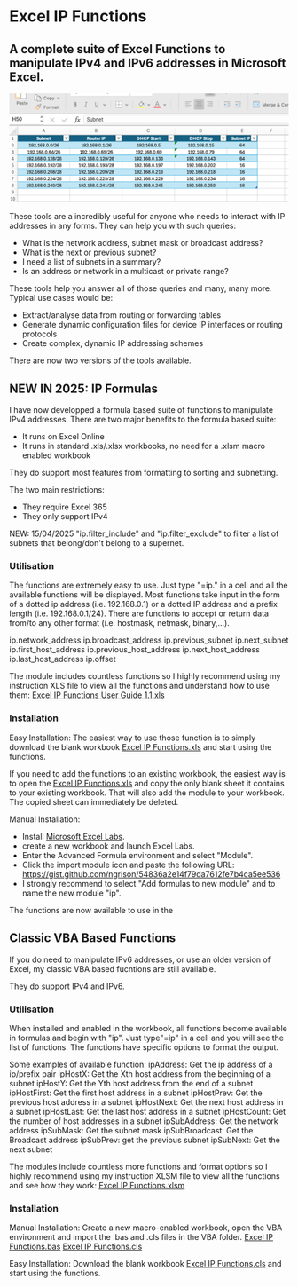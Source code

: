 # Excel IP Functions

## A complete suite of Excel Functions to manipulate IPv4 and IPv6 addresses in Microsoft Excel.

![Screenshot of an exceltable containing IP addressing information.](documentation/images/main_header.png)

These tools are a incredibly useful for anyone who needs to interact with IP addresses in any forms. They can help you with such queries:
- What is the network address, subnet mask or broadcast address?
- What is the next or previous subnet?
- I need a list of subnets in a summary?
- Is an address or network in a multicast or private range?

These tools help you answer all of those queries and many, many more. Typical use cases would be:
- Extract/analyse data from routing or forwarding tables
- Generate dynamic configuration files for device IP interfaces or routing protocols
- Create complex, dynamic IP addressing schemes

There are now two versions of the tools available.

## NEW IN 2025: IP Formulas

I have now developped a formula based suite of functions to manipulate IPv4 addresses.
There are two major benefits to the formula based suite:
- It runs on Excel Online
- It runs in standard .xls/.xlsx workbooks, no need for a .xlsm macro enabled workbook

They do support most features from formatting to sorting and subnetting.

The two main restrictions:
- They require Excel 365
- They only support IPv4

NEW: 15/04/2025 "ip.filter_include" and "ip.filter_exclude" to filter a list of subnets that belong/don't belong to a supernet.

### Utilisation

The functions are extremely easy to use. Just type "=ip." in a cell and all the available functions will be displayed. Most functions take input in the form of a dotted ip address (i.e. 192.168.0.1) or a dotted IP address and a prefix length (i.e. 192.168.0.1/24). There are functions to accept or return data from/to any other format (i.e. hostmask, netmask, binary,...).

ip.network_address
ip.broadcast_address
ip.previous_subnet
ip.next_subnet
ip.first_host_address
ip.previous_host_address
ip.next_host_address
ip.last_host_address
ip.offset

The module includes countless functions so I highly recommend using my instruction XLS file to view all the functions and understand how to use them:
[Excel IP Functions User Guide 1.1.xls](Formula/Excel%20IP%20Functions%20User%20Guide%201.1.xls)

### Installation

Easy Installation:
The easiest way to use those function is to simply download the blank workbook [Excel IP Functions.xls](Formula/Excel%20IP%20Functions%20Blank%20Workbook.xlsm) and start using the functions.

If you need to add the functions to an existing workbook, the easiest way is to open the [Excel IP Functions.xls](Formula/Excel%20IP%20Functions%20Blank%20Workbook.xlsm) and copy the only blank sheet it contains to your existing workbook. That will also add the module to your workbook. The copied sheet can immediately be deleted.

Manual Installation:
* Install [Microsoft Excel Labs]([VBA/Excel%20IP%20Functions.bas](https://appsource.microsoft.com/en-us/product/office/wa200003696?tab=overview)).
* create a new workbook and launch Excel Labs.
* Enter the Advanced Formula environment and select "Module".
* Click the import module icon and paste the following URL: https://gist.github.com/ngrison/54836a2e14f79da7612fe7b4ca5ee536
* I strongly recommend to select "Add formulas to new module" and to name the new module "ip".

The functions are now available to use in the 

## Classic VBA Based Functions

If you do need to manipulate IPv6 addresses, or use an older version of Excel, my classic VBA based fucntions are still available.

They do support IPv4 and IPv6.

### Utilisation

When installed and enabled in the workbook, all functions become available in formulas and begin with "ip". Just type"=ip" in a cell and you will see the list of functions.
The functions have specific options to format the output.

Some examples of available function:
ipAddress: Get the ip address of a ip/prefix pair
ipHostX: Get the Xth host address from the beginning of a subnet
ipHostY: Get the Yth host address from the end of a subnet
ipHostFirst: Get the first host address in a subnet
ipHostPrev: Get the previous host address in a subnet
ipHostNext: Get the next host address in a subnet
ipHostLast: Get the last host address in a subnet
ipHostCount: Get the number of host addresses in a subnet
ipSubAddress: Get the network address
ipSubMask: Get the subnet mask
ipSubBroadcast: Get the Broadcast address
ipSubPrev: get the previous subnet
ipSubNext: Get the next subnet

The modules include countless more functions and format options so I highly recommend using my instruction XLSM file to view all the functions and see how they work:
[Excel IP Functions.xlsm](VBA/Excel%20IP%20Functions.xlsm)

### Installation

Manual Installation:
Create a new macro-enabled workbook, open the VBA environment and import the .bas and .cls files in the VBA folder.
[Excel IP Functions.bas](VBA/Excel%20IP%20Functions.bas)
[Excel IP Functions.cls](VBA/Excel%20IP%20Functions.cls)

Easy Installation:
Download the blank workbook [Excel IP Functions.cls](VBA/Excel%20IP%20Functions%20Blank%20Workbook.xlsm) and start using the functions.

